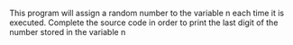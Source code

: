 This program will assign a random number to the variable n each time it is executed. Complete the source code in order to print the last digit of the number stored in the variable n 
